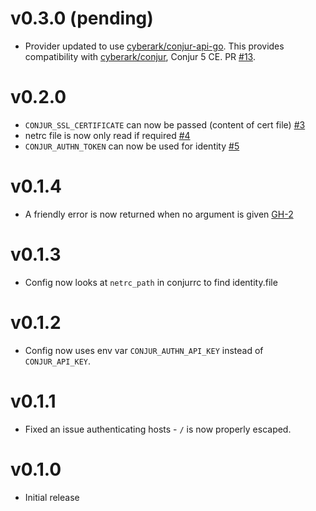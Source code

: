 # v0.3.0 (pending)

* Provider updated to use [cyberark/conjur-api-go](https://github.com/cyberark/conjur-api-go). This provides compatibility with [cyberark/conjur](https://github.com/cyberark/conjur), Conjur 5 CE. PR [#13](https://github.com/cyberark/summon-conjur/pull/13).

# v0.2.0
* `CONJUR_SSL_CERTIFICATE` can now be passed (content of cert file) [#3](https://github.com/conjurinc/summon-conjur/issues/3)
* netrc file is now only read if required [#4](https://github.com/conjurinc/summon-conjur/issues/4)
* `CONJUR_AUTHN_TOKEN` can now be used for identity [#5](https://github.com/conjurinc/summon-conjur/issues/5)

# v0.1.4
* A friendly error is now returned when no argument is given [GH-2](https://github.com/conjurinc/summon-conjur/issues/2)

# v0.1.3
* Config now looks at `netrc_path` in conjurrc to find identity.file

# v0.1.2
* Config now uses env var `CONJUR_AUTHN_API_KEY` instead of `CONJUR_API_KEY`.

# v0.1.1
* Fixed an issue authenticating hosts - `/` is now properly escaped.

# v0.1.0
* Initial release
